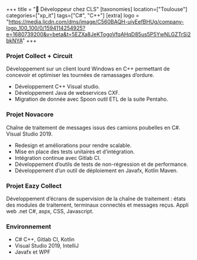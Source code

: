 +++
title = "📡 Développeur chez CLS"
[taxonomies]
location=["Toulouse"]
categories=["xp_it"]
tags=["C#", "C++"]
[extra]
logo = "https://media.licdn.com/dms/image/C560BAQH-uiyEefBHUg/company-logo_100_100/0/1594114254925?e=1680739200&v=beta&t=5EZXa8JeKTogoVfqAHqD85us5P5YwNLGZTrSi2bkNYA"
+++

### Projet Collect + Circuit

Développement sur un client lourd Windows en C++ permettant de concevoir et optimiser les tournées de ramassages d’ordure.

- Développement C++ Visual studio.
- Développement Java de webservices CXF.
- Migration de donnée avec Spoon outil ETL de la suite Pentaho.

### Projet Novacore

Chaîne de traitement de messages issus des camions poubelles en C#. Visual Studio 2019.

- Redesign et améliorations pour rendre scalable.
- Mise en place des tests unitaires et d’intégration.
- Intégration continue avec Gitlab CI.
- Développement d’outils de tests de non-régression et de performance.
- Développement d’un outil de déploiement en Javafx, Kotlin Maven.

### Projet Eazy Collect

Développement d’écrans de supervision de la chaîne de traitement : états des modules de traitement, terminaux connectés et messages reçus. Appli web .net C#, aspx, CSS, Javascript.

### Environnement

- C# C++, Gitlab CI, Kotlin
- Visual Studio 2019, IntelliJ
- Javafx et WPF
